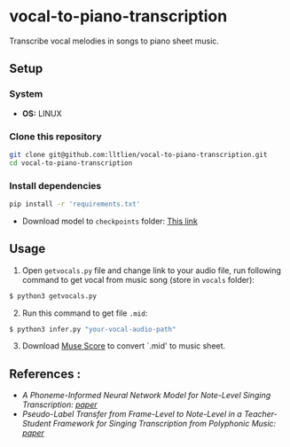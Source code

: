 # vocal-to-piano-transcription
Transcribe vocal melodies in songs to piano sheet music.
## Setup
### System
- **OS:** LINUX

### Clone this repository
```bash
git clone git@github.com:lltlien/vocal-to-piano-transcription.git
cd vocal-to-piano-transcription
```

### Install dependencies
```bash
pip install -r 'requirements.txt'
```

- Download model to `checkpoints` folder: [This link](https://github.com/lltlien/vocal-to-piano-transcription/releases/tag/latest)

## Usage
1. Open `getvocals.py` file and change link to your audio file, run following command to get vocal from music song (store in `vocals` folder):
```bash
$ python3 getvocals.py
```

2. Run this command to get file `.mid`:
```bash
$ python3 infer.py "your-vocal-audio-path"
```
3. Download [Muse Score](https://musescore.org/vi/download) to convert `.mid' to music sheet.
   
## References :

- *A Phoneme-Informed Neural Network Model for Note-Level Singing Transcription: [paper](https://arxiv.org/abs/2304.05917)*
- *Pseudo-Label Transfer from Frame-Level to Note-Level in a Teacher-Student Framework for Singing Transcription from Polyphonic Music: [paper](https://ieeexplore.ieee.org/document/9747147)*
